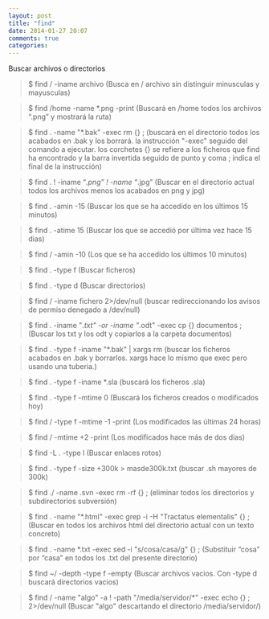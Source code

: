 ```yaml
---
layout: post
title: "find"
date: 2014-01-27 20:07
comments: true
categories: 
---
```

Buscar archivos o directorios 

>$ find / -iname archivo     (Busca en / archivo sin distinguir minusculas y mayusculas)

>$ find /home -name *.png -print      (Buscará en /home todos los archivos “.png” y mostrará la ruta)

>$ find . -name "*.bak" -exec rm {} \; (buscará en el directorio todos los acabados en .bak y los borrará. la instrucción "-exec" seguido del comando a ejecutar. los corchetes {} se refiere a los ficheros que find ha encontrado y la barra invertida seguido de punto y coma \; indica el final de la instrucción)

>$ find . ! -iname “*.png” ! -name “*.jpg”  (Buscar en el directorio actual todos los archivos menos los acabados en png y jpg)

>$ find . -amin -15 (Buscar los que se ha accedido en los últimos 15 minutos)

>$ find . -atime 15 (Buscar los que se accedió por última vez hace 15 dias)

>$ find / -amin -10 (Los que se ha accedido los últimos 10 minutos)

>$ find . -type f  (Buscar ficheros)

>$ find . -type d  (Buscar directorios)

>$ find / -iname fichero 2>/dev/null  (buscar redireccionando los avisos de permiso denegado a /dev/null)

>$ find . -iname "*.txt" -or -iname "*.odt" -exec cp {} documentos \; (Buscar los txt y los odt y copiarlos a la carpeta documentos)

>$ find . -type f -iname "*.bak" | xargs rm (buscar los ficheros acabados en .bak y borrarlos. xargs hace lo mismo que exec pero usando una tuberia.)

>$ find . -type f -iname *.sla (buscará los ficheros .sla)

>$ find . -type f -mtime 0 (Buscará los ficheros creados o modificados hoy)

>$ find / -type f -mtime -1 -print (Los modificados las últimas 24 horas)

>$ find / -mtime +2 -print (Los modificados hace más de dos dias) 

>$ find -L . -type l  (Buscar enlaces rotos)

>$ find . -type f -size +300k > masde300k.txt (buscar .sh mayores de 300k)

>$ find ./ -name .svn -exec rm -rf {} \; (eliminar todos los directorios y subdirectorios subversión)

>$ find . -name "*.html" -exec grep -i -H "Tractatus elementalis" {} \; (Buscar en todos los archivos html del directorio actual con un texto concreto)

>$ find . -name \*.txt -exec sed -i "s/cosa/casa/g" {} \; (Substituir “cosa” por “casa” en todos los .txt del presente directorio)

>$ find ~/ -depth -type f -empty (Buscar archivos vacios. Con -type d buscará directorios vacios)

>$ find / -name "algo" -a ! -path "/media/servidor/*" -exec echo {} \; 2>/dev/null (Buscar "algo" descartando el directorio /media/servidor/)


